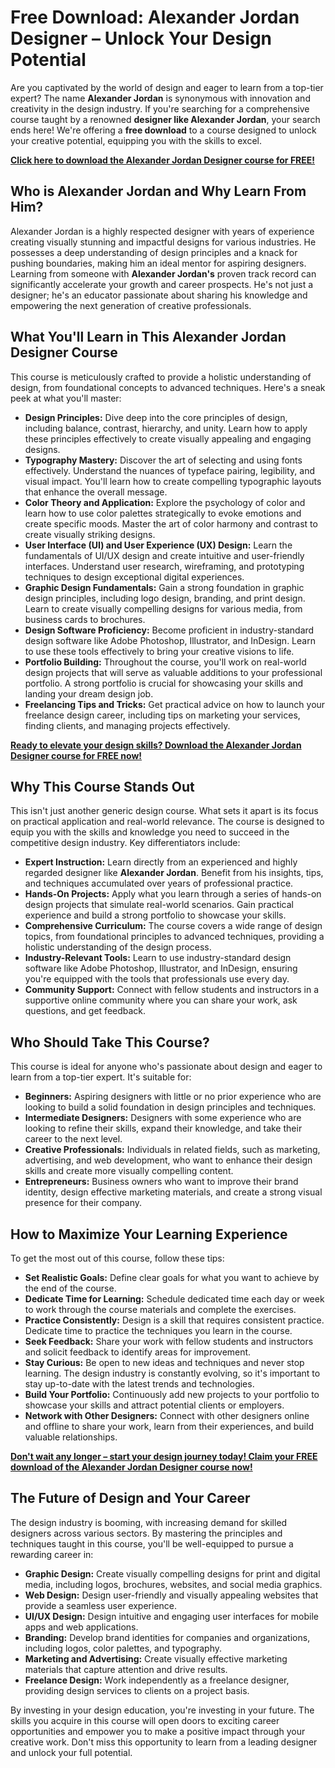 # Free Download: Alexander Jordan Designer – Unlock Your Design Potential

Are you captivated by the world of design and eager to learn from a top-tier expert? The name **Alexander Jordan** is synonymous with innovation and creativity in the design industry. If you're searching for a comprehensive course taught by a renowned **designer like Alexander Jordan**, your search ends here! We're offering a **free download** to a course designed to unlock your creative potential, equipping you with the skills to excel.

[**Click here to download the Alexander Jordan Designer course for FREE!**](https://udemywork.com/alexander-jordan-designer)

## Who is Alexander Jordan and Why Learn From Him?

Alexander Jordan is a highly respected designer with years of experience creating visually stunning and impactful designs for various industries. He possesses a deep understanding of design principles and a knack for pushing boundaries, making him an ideal mentor for aspiring designers. Learning from someone with **Alexander Jordan's** proven track record can significantly accelerate your growth and career prospects. He's not just a designer; he's an educator passionate about sharing his knowledge and empowering the next generation of creative professionals.

## What You'll Learn in This Alexander Jordan Designer Course

This course is meticulously crafted to provide a holistic understanding of design, from foundational concepts to advanced techniques. Here's a sneak peek at what you'll master:

*   **Design Principles:** Dive deep into the core principles of design, including balance, contrast, hierarchy, and unity. Learn how to apply these principles effectively to create visually appealing and engaging designs.
*   **Typography Mastery:** Discover the art of selecting and using fonts effectively. Understand the nuances of typeface pairing, legibility, and visual impact. You'll learn how to create compelling typographic layouts that enhance the overall message.
*   **Color Theory and Application:** Explore the psychology of color and learn how to use color palettes strategically to evoke emotions and create specific moods. Master the art of color harmony and contrast to create visually striking designs.
*   **User Interface (UI) and User Experience (UX) Design:** Learn the fundamentals of UI/UX design and create intuitive and user-friendly interfaces. Understand user research, wireframing, and prototyping techniques to design exceptional digital experiences.
*   **Graphic Design Fundamentals:** Gain a strong foundation in graphic design principles, including logo design, branding, and print design. Learn to create visually compelling designs for various media, from business cards to brochures.
*   **Design Software Proficiency:** Become proficient in industry-standard design software like Adobe Photoshop, Illustrator, and InDesign. Learn to use these tools effectively to bring your creative visions to life.
*   **Portfolio Building:** Throughout the course, you'll work on real-world design projects that will serve as valuable additions to your professional portfolio. A strong portfolio is crucial for showcasing your skills and landing your dream design job.
*   **Freelancing Tips and Tricks:** Get practical advice on how to launch your freelance design career, including tips on marketing your services, finding clients, and managing projects effectively.

[**Ready to elevate your design skills? Download the Alexander Jordan Designer course for FREE now!**](https://udemywork.com/alexander-jordan-designer)

## Why This Course Stands Out

This isn't just another generic design course. What sets it apart is its focus on practical application and real-world relevance. The course is designed to equip you with the skills and knowledge you need to succeed in the competitive design industry. Key differentiators include:

*   **Expert Instruction:** Learn directly from an experienced and highly regarded designer like **Alexander Jordan**. Benefit from his insights, tips, and techniques accumulated over years of professional practice.
*   **Hands-On Projects:** Apply what you learn through a series of hands-on design projects that simulate real-world scenarios. Gain practical experience and build a strong portfolio to showcase your skills.
*   **Comprehensive Curriculum:** The course covers a wide range of design topics, from foundational principles to advanced techniques, providing a holistic understanding of the design process.
*   **Industry-Relevant Tools:** Learn to use industry-standard design software like Adobe Photoshop, Illustrator, and InDesign, ensuring you're equipped with the tools that professionals use every day.
*   **Community Support:** Connect with fellow students and instructors in a supportive online community where you can share your work, ask questions, and get feedback.

## Who Should Take This Course?

This course is ideal for anyone who's passionate about design and eager to learn from a top-tier expert. It's suitable for:

*   **Beginners:** Aspiring designers with little or no prior experience who are looking to build a solid foundation in design principles and techniques.
*   **Intermediate Designers:** Designers with some experience who are looking to refine their skills, expand their knowledge, and take their career to the next level.
*   **Creative Professionals:** Individuals in related fields, such as marketing, advertising, and web development, who want to enhance their design skills and create more visually compelling content.
*   **Entrepreneurs:** Business owners who want to improve their brand identity, design effective marketing materials, and create a strong visual presence for their company.

## How to Maximize Your Learning Experience

To get the most out of this course, follow these tips:

*   **Set Realistic Goals:** Define clear goals for what you want to achieve by the end of the course.
*   **Dedicate Time for Learning:** Schedule dedicated time each day or week to work through the course materials and complete the exercises.
*   **Practice Consistently:** Design is a skill that requires consistent practice. Dedicate time to practice the techniques you learn in the course.
*   **Seek Feedback:** Share your work with fellow students and instructors and solicit feedback to identify areas for improvement.
*   **Stay Curious:** Be open to new ideas and techniques and never stop learning. The design industry is constantly evolving, so it's important to stay up-to-date with the latest trends and technologies.
*   **Build Your Portfolio:** Continuously add new projects to your portfolio to showcase your skills and attract potential clients or employers.
*   **Network with Other Designers:** Connect with other designers online and offline to share your work, learn from their experiences, and build valuable relationships.

[**Don't wait any longer – start your design journey today! Claim your FREE download of the Alexander Jordan Designer course now!**](https://udemywork.com/alexander-jordan-designer)

## The Future of Design and Your Career

The design industry is booming, with increasing demand for skilled designers across various sectors. By mastering the principles and techniques taught in this course, you'll be well-equipped to pursue a rewarding career in:

*   **Graphic Design:** Create visually compelling designs for print and digital media, including logos, brochures, websites, and social media graphics.
*   **Web Design:** Design user-friendly and visually appealing websites that provide a seamless user experience.
*   **UI/UX Design:** Design intuitive and engaging user interfaces for mobile apps and web applications.
*   **Branding:** Develop brand identities for companies and organizations, including logos, color palettes, and typography.
*   **Marketing and Advertising:** Create visually effective marketing materials that capture attention and drive results.
*   **Freelance Design:** Work independently as a freelance designer, providing design services to clients on a project basis.

By investing in your design education, you're investing in your future. The skills you acquire in this course will open doors to exciting career opportunities and empower you to make a positive impact through your creative work. Don't miss this opportunity to learn from a leading designer and unlock your full potential.

